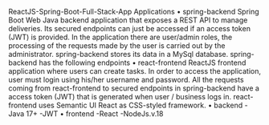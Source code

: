 ReactJS-Spring-Boot-Full-Stack-App
Applications
•	spring-backend
Spring Boot Web Java backend application that exposes a REST API to manage deliveries. Its secured endpoints can just be accessed if an access token (JWT) is provided. In the application there are user/admin roles, the processing of the requests made by the user is carried out by the administrator.
spring-backend stores its data in a MySql database.
spring-backend has the following endpoints
•	react-frontend
ReactJS frontend application where users can create tasks. In order to access the application, user must login using his/her username and password. All the requests coming from react-frontend to secured endpoints in spring-backend have a access token (JWT) that is generated when user / business logs in.
react-frontend uses Semantic UI React as CSS-styled framework.
•	backend
-Java 17+
-JWT
•	frontend
-React -NodeJs.v.18
